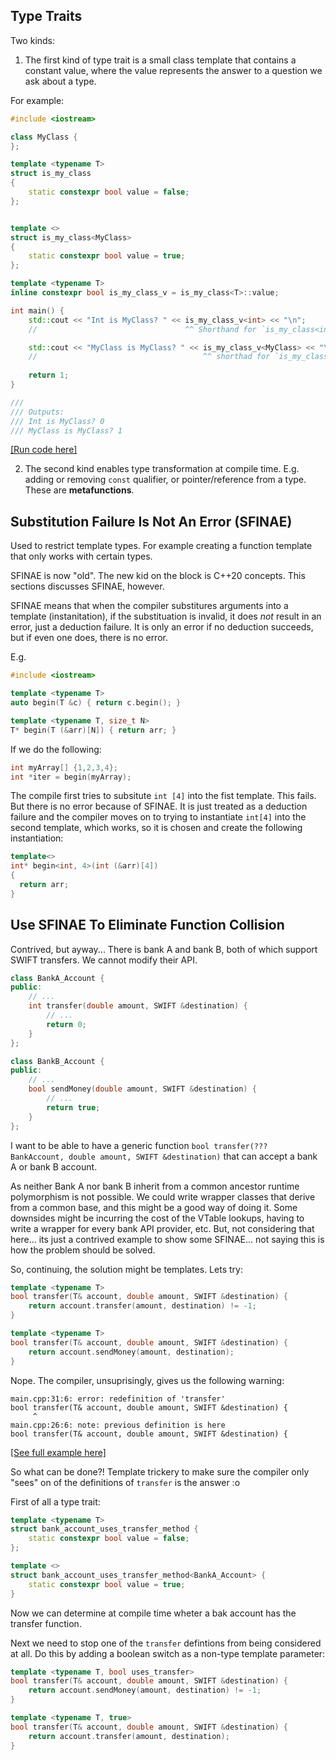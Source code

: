 ## Type Traits
Two kinds:

1. The first kind of type trait is a small class template that contains a constant value, where the value represents the answer to a question we ask about a type.

For example:

```cpp
#include <iostream>

class MyClass {
};

template <typename T>
struct is_my_class
{
    static constexpr bool value = false;
};


template <>
struct is_my_class<MyClass>
{
    static constexpr bool value = true;
};

template <typename T>
inline constexpr bool is_my_class_v = is_my_class<T>::value;

int main() {  
    std::cout << "Int is MyClass? " << is_my_class_v<int> << "\n";
    //                                 ^^ Shorthand for `is_my_class<int>::value`

    std::cout << "MyClass is MyClass? " << is_my_class_v<MyClass> << "\n";
    //                                     ^^ shorthad for `is_my_class<MyClass>::value`
    
    return 1;
}

///
/// Outputs:
/// Int is MyClass? 0
/// MyClass is MyClass? 1
```
[[Run code here]](https://cpp.sh/?source=%23include+%3Ciostream%3E%0A%0Aclass+MyClass+%7B%0A%7D%3B%0A%0Atemplate+%3Ctypename+T%3E%0Astruct+is_my_class%0A%7B%0A++++static+const+bool+value+%3D+false%3B%0A%7D%3B%0A%0A%0Atemplate+%3C%3E%0Astruct+is_my_class%3CMyClass%3E%0A%7B%0A++++static+const+bool+value+%3D+true%3B%0A%7D%3B%0A%0A%0Aint+main()+%7B%0A++++std%3A%3Acout+%3C%3C+%22Int+is+MyClass%3F+%22+%3C%3C+is_my_class%3Cint%3E%3A%3Avalue+%3C%3C+%22%5Cn%22%3B%0A++++std%3A%3Acout+%3C%3C+%22MyClass+is+MyClass%3F+%22+%3C%3C+is_my_class%3CMyClass%3E%3A%3Avalue+%3C%3C+%22%5Cn%22%3B%0A%7D)

2. The second kind enables type transformation at compile time. E.g. adding or removing `const` qualifier,
or pointer/reference from a type. These are **metafunctions**.

## Substitution Failure Is Not An Error (SFINAE)
Used to restrict template types. For example creating a function template that only works with certain types.

SFINAE is now "old". The new kid on the block is C++20 concepts. This sections discusses SFINAE, however.

SFINAE means that when the compiler substitures arguments into a template (instanitation), if the substituation is invalid, it does *not* result in an error, just a deduction failure. It is only an error if no deduction succeeds, but if even one does, there is no error.

E.g.

```cpp
#include <iostream>

template <typename T>
auto begin(T &c) { return c.begin(); }

template <typename T, size_t N>
T* begin(T (&arr)[N]) { return arr; }
```

If we do the following:

```cpp
int myArray[] {1,2,3,4};
int *iter = begin(myArray);
```

The compile first tries to subsitute `int [4]` into the fist template. This fails. But there is no error because of SFINAE. It is just treated as a deduction failure and the compiler moves on to trying to
instantiate `int[4]` into the second template, which works, so it is chosen and create the following instantiation:

```cpp
template<>
int* begin<int, 4>(int (&arr)[4])
{
  return arr;
}
```

## Use SFINAE To Eliminate Function Collision
Contrived, but ayway... There is bank A and bank B, both of which support SWIFT transfers. We cannot modify their API.

```cpp
class BankA_Account {
public:
    // ...
    int transfer(double amount, SWIFT &destination) {
        // ...
        return 0;
    }
};

class BankB_Account {
public:
    // ...
    bool sendMoney(double amount, SWIFT &destination) {
        // ...
        return true;
    }
};
```

I want to be able to have a generic function `bool transfer(??? BankAccount, double amount, SWIFT &destination)` that can accept a bank A or bank B account.

As neither Bank A nor bank B inherit from a common ancestor runtime polymorphism is not possible. We could write wrapper classes that derive from a common base, and this might be a good way of doing it. Some downsides might be incurring the cost of the VTable lookups, having to write a wrapper for every bank API provider, etc. But, not considering that here... its just a contrived example to show some SFINAE... not saying this is how the problem should be solved.

So, continuing, the solution might be templates. Lets try:

```cpp
template <typename T>
bool transfer(T& account, double amount, SWIFT &destination) {
    return account.transfer(amount, destination) != -1;
}

template <typename T>
bool transfer(T& account, double amount, SWIFT &destination) {
    return account.sendMoney(amount, destination);
}
```

Nope. The compiler, unsuprisingly, gives us the following warning:

```
main.cpp:31:6: error: redefinition of 'transfer'
bool transfer(T& account, double amount, SWIFT &destination) {
     ^
main.cpp:26:6: note: previous definition is here
bool transfer(T& account, double amount, SWIFT &destination) {
```

[[See full example here]](https://cpp.sh/?source=%23include%20%3Ciostream%3E%0A%0Aclass%20SWIFT%20%7B%0A%7D%3B%0A%0Aclass%20BankA_Account%20%7B%0Apublic%3A%0A%20%20%20%20%2F%2F%20...%0A%20%20%20%20int%20transfer%28double%20amount%2C%20SWIFT%20%26destination%29%20%7B%0A%20%20%20%20%20%20%20%20%2F%2F%20...%0A%20%20%20%20%20%20%20%20return%200%3B%0A%20%20%20%20%7D%0A%7D%3B%0A%0Aclass%20BankB_Account%20%7B%0Apublic%3A%0A%20%20%20%20%2F%2F%20...%0A%20%20%20%20bool%20sendMoney%28double%20amount%2C%20SWIFT%20%26destination%29%20%7B%0A%20%20%20%20%20%20%20%20%2F%2F%20...%0A%20%20%20%20%20%20%20%20return%20true%3B%0A%20%20%20%20%7D%0A%7D%3B%0A%0A%0Atemplate%20%3Ctypename%20T%3E%0Abool%20transfer%28T%26%20account%2C%20double%20amount%2C%20SWIFT%20%26destination%29%20%7B%0A%20%20%20%20return%20account.transfer%28amount%2C%20destination%29%20%21%3D%20-1%3B%0A%7D%0A%0Atemplate%20%3Ctypename%20T%3E%0Abool%20transfer%28T%26%20account%2C%20double%20amount%2C%20SWIFT%20%26destination%29%20%7B%0A%20%20%20%20return%20account.sendMoney%28amount%2C%20destination%29%3B%0A%7D%0A%0Aint%20main%28%29%20%7B%0A%20%20%20%20return%200%3B%0A%7D)

So what can be done?! Template trickery to make sure the compiler only "sees" on of the definitions of `transfer` is the answer :o

First of all a type trait:
```cpp
template <typename T>
struct bank_account_uses_transfer_method {
    static constexpr bool value = false;
};

template <>
struct bank_account_uses_transfer_method<BankA_Account> {
    static constexpr bool value = true;
}
```

Now we can determine at compile time wheter a bak account has the transfer function.

Next we need to stop one of the `transfer` defintions from being considered at all. Do this
by adding a boolean switch as a non-type template parameter:

```cpp
template <typename T, bool uses_transfer>
bool transfer(T& account, double amount, SWIFT &destination) {
    return account.sendMoney(amount, destination) != -1;
}

template <typename T, true>
bool transfer(T& account, double amount, SWIFT &destination) {
    return account.transfer(amount, destination);
}
```